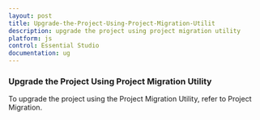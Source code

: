 ```yaml
---
layout: post
title: Upgrade-the-Project-Using-Project-Migration-Utilit
description: upgrade the project using project migration utility
platform: js
control: Essential Studio
documentation: ug
---
```


### Upgrade the Project Using Project Migration Utility

To upgrade the project using the Project Migration Utility, refer to Project Migration.

